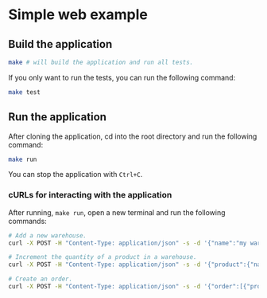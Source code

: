 # Simple web example

## Build the application

```bash
make # will build the application and run all tests.
```

If you only want to run the tests, you can run the following command:

```bash
make test
```

## Run the application

After cloning the application, cd into the root directory and run the following command:

```bash
make run
```

You can stop the application with `Ctrl+C`.

### cURLs for interacting with the application

After running, `make run`, open a new terminal and run the following commands:

```bash
# Add a new warehouse. 
curl -X POST -H "Content-Type: application/json" -s -d '{"name":"my warehouse"}' http://localhost:8080/warehouses

# Increment the quantity of a product in a warehouse.
curl -X POST -H "Content-Type: application/json" -s -d '{"product":{"name":"Book"},"quantity":10}' http://localhost:8080/warehouses/1/products

# Create an order.
curl -X POST -H "Content-Type: application/json" -s -d '{"order":[{"product":{"name":"Book"},"quantity":1}]}' http://localhost:8080/warehouses/1/orders
```
